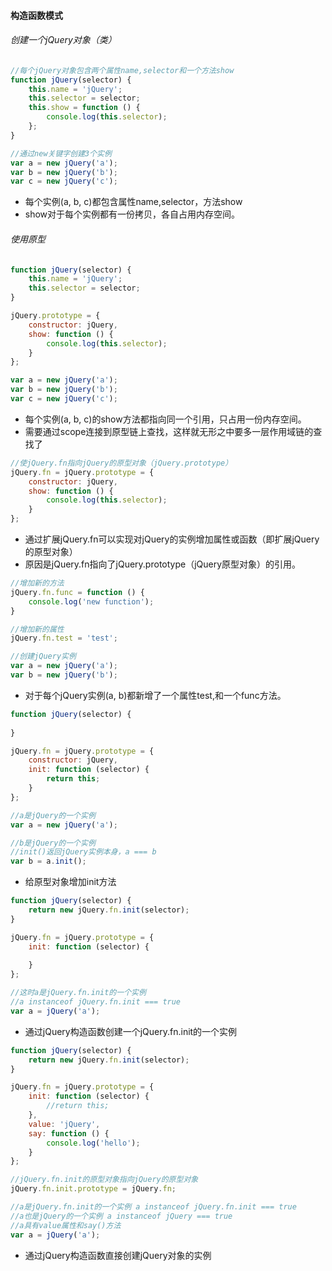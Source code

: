#### 构造函数模式

###### 创建一个jQuery对象（类）
```javascript
//每个jQuery对象包含两个属性name,selector和一个方法show
function jQuery(selector) {
	this.name = 'jQuery';
	this.selector = selector;
	this.show = function () {
		console.log(this.selector);
	};
}

//通过new关键字创建3个实例
var a = new jQuery('a');
var b = new jQuery('b');
var c = new jQuery('c');
```
* 每个实例(a, b, c)都包含属性name,selector，方法show
* show对于每个实例都有一份拷贝，各自占用内存空间。

###### 使用原型
```javascript
function jQuery(selector) {
	this.name = 'jQuery';
	this.selector = selector;
}

jQuery.prototype = {
	constructor: jQuery,
	show: function () {
		console.log(this.selector);
	}
};

var a = new jQuery('a');
var b = new jQuery('b');
var c = new jQuery('c');
```
* 每个实例(a, b, c)的show方法都指向同一个引用，只占用一份内存空间。
* 需要通过scope连接到原型链上查找，这样就无形之中要多一层作用域链的查找了

```javascript
//使jQuery.fn指向jQuery的原型对象（jQuery.prototype）
jQuery.fn = jQuery.prototype = {
	constructor: jQuery,
	show: function () {
		console.log(this.selector);
	}
};
```
* 通过扩展jQuery.fn可以实现对jQuery的实例增加属性或函数（即扩展jQuery的原型对象）
* 原因是jQuery.fn指向了jQuery.prototype（jQuery原型对象）的引用。

```javascript
//增加新的方法
jQuery.fn.func = function () {
	console.log('new function');
}

//增加新的属性
jQuery.fn.test = 'test';

//创建jQuery实例
var a = new jQuery('a');
var b = new jQuery('b');
```
* 对于每个jQuery实例(a, b)都新增了一个属性test,和一个func方法。



```javascript
function jQuery(selector) {
	
}

jQuery.fn = jQuery.prototype = {
	constructor: jQuery,
	init: function (selector) {
		return this;
	}
};

//a是jQuery的一个实例
var a = new jQuery('a'); 

//b是jQuery的一个实例 
//init()返回jQuery实例本身，a === b
var b = a.init();
```
* 给原型对象增加init方法


```javascript
function jQuery(selector) {
	return new jQuery.fn.init(selector);
}

jQuery.fn = jQuery.prototype = {
	init: function (selector) {
		
	}
};

//这时a是jQuery.fn.init的一个实例
//a instanceof jQuery.fn.init === true
var a = jQuery('a');
```
* 通过jQuery构造函数创建一个jQuery.fn.init的一个实例

```javascript
function jQuery(selector) {
	return new jQuery.fn.init(selector);
}

jQuery.fn = jQuery.prototype = {
	init: function (selector) {
		//return this;
	},
	value: 'jQuery',
	say: function () {
		console.log('hello');
	}
};

//jQuery.fn.init的原型对象指向jQuery的原型对象
jQuery.fn.init.prototype = jQuery.fn;

//a是jQuery.fn.init的一个实例 a instanceof jQuery.fn.init === true
//a也是jQuery的一个实例 a instanceof jQuery === true
//a具有value属性和say()方法
var a = jQuery('a');
```
* 通过jQuery构造函数直接创建jQuery对象的实例
